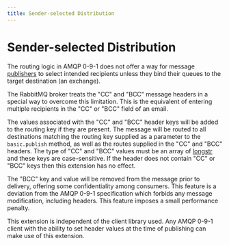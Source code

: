```yaml
---
title: Sender-selected Distribution
---
```

<!--
Copyright (c) 2005-2024 Broadcom. All Rights Reserved. The term "Broadcom" refers to Broadcom Inc. and/or its subsidiaries.

All rights reserved. This program and the accompanying materials
are made available under the terms of the under the Apache License,
Version 2.0 (the "License”); you may not use this file except in compliance
with the License. You may obtain a copy of the License at

https://www.apache.org/licenses/LICENSE-2.0

Unless required by applicable law or agreed to in writing, software
distributed under the License is distributed on an "AS IS" BASIS,
WITHOUT WARRANTIES OR CONDITIONS OF ANY KIND, either express or implied.
See the License for the specific language governing permissions and
limitations under the License.
-->

# Sender-selected Distribution


The routing logic in AMQP 0-9-1 does not offer a way for message
[publishers](./publishers) to select intended recipients unless they
bind their queues to the target destination (an exchange).

The RabbitMQ broker treats the "CC" and "BCC" message headers
in a special way to overcome this limitation.
This is the equivalent of entering multiple recipients in the "CC"
or "BCC" field of an email.

The values associated with the "CC" and "BCC" header keys will
be added to the routing key if they are present. The message
will be routed to all destinations matching the routing key
supplied as a parameter to the `basic.publish`
method, as well as the routes supplied in the "CC" and "BCC"
headers. The type of "CC" and "BCC" values must be an array
of [longstr](/other-information/amqp-0-9-1-reference#domain.longstr)
and these keys are case-sensitive. If the header does not
contain "CC" or "BCC" keys then this extension has no effect.

The "BCC" key and value will be removed from the message
prior to delivery, offering some confidentiality among
consumers. This feature is a deviation from the AMQP 0-9-1
specification which forbids any message modification,
including headers. This feature imposes a small
performance penalty.

This extension is independent of the client library used.
Any AMQP 0-9-1 client with the ability to set header values
at the time of publishing can make use of this extension.
